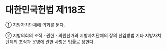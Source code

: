 # 대한민국헌법 제118조

① 지방자치단체에 의회를 둔다.

② 지방의회의 조직ㆍ권한ㆍ의원선거와 지방자치단체의 장의 선임방법 기타 지방자치단체의 조직과 운영에 관한 사항은 법률로 정한다.
